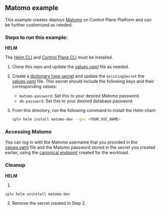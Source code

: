 ## Matomo example

This example creates deploys [Matomo](https://matomo.org/) on Control Plane Platform and can be further customized as needed.

### Steps to run this example:

**HELM**

The [Helm CLI](https://helm.sh/docs/intro/install/#through-package-managers) and [Control Plane CLI](https://docs.controlplane.com/reference/cli#install-npm) must be installed.

1. Clone this repo and update the [values.yaml](./values.yaml) file as needed.

2. Create a [dictionary type secret](https://docs.controlplane.com/reference/secret#dictionary) and update the `existingSecret` the [values.yaml](.values.yaml) file. This secret should include the following keys and their corresponding values:
   - `matomo-password`: Set this to your desired Matomo password.
   - `db-password`: Set this to your desired database password.

3. From this directory, run the following command to install the Helm chart:

   ```bash
   cpln helm install matomo-dev --gvc <YOUR_GVC_NAME>
   ```

### Accessing Matomo

You can log in with the Matomo username that you provided in the [values.yaml](./values.yaml) file and the Matomo password stored in the secret you created earlier, using the [canonical endpoint](https://docs.controlplane.com/reference/workload/general#canonical-endpoint-global) created for the workload.

### Cleanup

**HELM**

1. 
```bash
cpln helm uninstall matomo-dev
```
2. Remove the secret created in Step 2.
